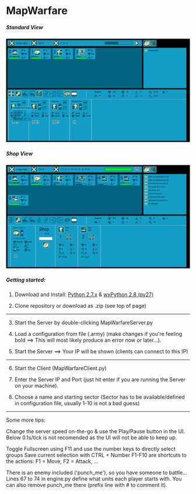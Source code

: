 MapWarfare
==========

##### Standard View

![Standard View](/screenshots/1.png "Standard View")




##### Shop View

![Shop View](/screenshots/2.png "Shop View")




##### Getting started:

1. Download and Install: [Python 2.7.x](http://python.org/download/) & [wxPython 2.8 (py27)](http://wxpython.org/download.php)

2. Clone repository or download as .zip (see top of page)

-------------------

3. Start the Server by double-clicking MapWarfareServer.py

4. Load a configuration from file (.army)
	(make changes if you're feeling bold ==> This will most likely produce an error now or later...).

5. Start the Server ==> Your IP will be shown (clients can connect to this IP)

--------------------

6. Start the Client (MapWarfareClient.py)

7. Enter the Server IP and Port (just hit enter if you are running the Server on your machine).

8. Choose a name and starting sector 
	(Sector has to be available/defined in configuration file, usually 1-10 is not a bad guess)

--------------------

Some more tips:

Change the server speed on-the-go & use the Play/Pause button in the UI.
Below 0.1s/tick is not recomended as the UI will not be able to keep up.

Toggle Fullscreen using F11 and use the number keys to directly select groups
Save current selection with CTRL + Number
F1-F10 are shortcuts to the actions: F1 = Move, F2 = Attack, ...


There is an enemy included ('punch_me'), so you have someone to battle...
Lines 67 to 74 in engine.py define what units each player starts with.
You can also remove punch_me there (prefix line with # to comment it).
